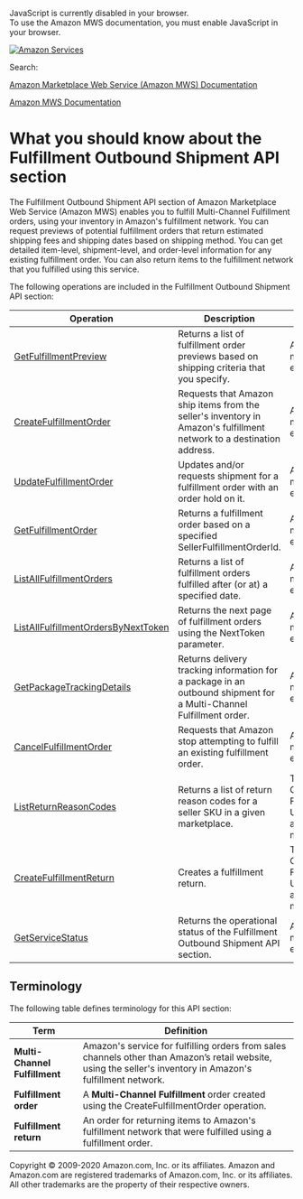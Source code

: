 <div id="MWSDX_noscript">

JavaScript is currently disabled in your browser.  
To use the Amazon MWS documentation, you must enable JavaScript in your
browser.

</div>

<div id="MWSDX_divtop">

[![Amazon
Services](https://images-na.ssl-images-amazon.com/images/G/08/mwsportal/fr_FR/amazonservices.gif "Amazon Services")](http://services.amazon.fr)

<div id="MWSDX_search">

<span id="MWSDX_searchlbl">Search:</span>

</div>

  
<span id="MWSDX_titlebar">[Amazon Marketplace Web Service (Amazon MWS)
Documentation](https://developer.amazonservices.fr/gp/mws/docs.html)</span>

</div>

<div id="MWSDX_divbottom">

<div id="MWSDX_divleft">

<div id="MWSDX_toc">

</div>

</div>

<div id="MWSDX_divright">

<div id="MWSDX_content">

<span id="MWSDX_breadcrumbs">[Amazon MWS
Documentation](https://developer.amazonservices.fr/gp/mws/docs.html)</span>

# What you should know about the Fulfillment Outbound Shipment API section

<div class="body conbody">

The <span class="ph">Fulfillment Outbound Shipment API section</span> of
<span class="ph">Amazon Marketplace Web Service (Amazon MWS)</span>
enables you to fulfill Multi-Channel Fulfillment orders, using your
inventory in <span class="ph">Amazon's fulfillment network</span>. You
can request previews of potential fulfillment orders that return
estimated shipping fees and shipping dates based on shipping method. You
can get detailed item-level, shipment-level, and order-level information
for any existing fulfillment order. You can also return items to the
fulfillment network that you fulfilled using this service.

The following operations are included in the <span
class="ph">Fulfillment Outbound Shipment API section</span>:

<div class="tablenoborder">

| Operation                                                                                                                                                                                                                       | Description                                                                                                                                                           | Availability                                                                                   |
|---------------------------------------------------------------------------------------------------------------------------------------------------------------------------------------------------------------------------------|-----------------------------------------------------------------------------------------------------------------------------------------------------------------------|------------------------------------------------------------------------------------------------|
| <a href="FBAOutbound_GetFulfillmentPreview.md" class="xref" title="Returns a list of fulfillment order previews based on shipping criteria that you specify.">GetFulfillmentPreview</a>                                       | <span class="ph">Returns a list of fulfillment order previews based on shipping criteria that you specify.</span>                                                     | <span class="ph">All marketplaces except Brazil.</span>                                        |
| <a href="FBAOutbound_CreateFulfillmentOrder.md" class="xref" title="Requests that Amazon ship items from the seller&#39;s inventory in Amazon&#39;s fulfillment network to a destination address.">CreateFulfillmentOrder</a> | <span class="ph">Requests that Amazon ship items from the seller's inventory in <span class="ph">Amazon's fulfillment network</span> to a destination address.</span> | <span class="ph">All marketplaces except Brazil.</span>                                        |
| <a href="FBAOutbound_UpdateFulfillmentOrder.md" class="xref" title="Updates and/or requests shipment for a fulfillment order with an order hold on it.">UpdateFulfillmentOrder</a>                                            | <span class="ph">Updates and/or requests shipment for a fulfillment order with an order hold on it.</span>                                                            | <span class="ph">All marketplaces except Brazil.</span>                                        |
| <a href="FBAOutbound_GetFulfillmentOrder.md" class="xref" title="Returns a fulfillment order based on a specified SellerFulfillmentOrderId.">GetFulfillmentOrder</a>                                                          | <span class="ph">Returns a fulfillment order based on a specified <span class="keyword parmname">SellerFulfillmentOrderId</span>.</span>                              | <span class="ph">All marketplaces except Brazil.</span>                                        |
| <a href="FBAOutbound_ListAllFulfillmentOrders.md" class="xref" title="Returns a list of fulfillment orders fulfilled after (or at) a specified date.">ListAllFulfillmentOrders</a>                                            | <span class="ph">Returns a list of fulfillment orders fulfilled after (or at) a specified date.</span>                                                                | <span class="ph">All marketplaces except Brazil.</span>                                        |
| <a href="FBAOutbound_ListAllFulfillmentOrdersByNextToken.md" class="xref" title="Returns the next page of fulfillment orders using the NextToken parameter.">ListAllFulfillmentOrdersByNextToken</a>                          | <span class="ph">Returns the next page of fulfillment orders using the <span class="keyword parmname">NextToken</span> parameter.</span>                              | <span class="ph">All marketplaces except Brazil.</span>                                        |
| <a href="FBAOutbound_GetPackageTrackingDetails.md" class="xref" title="Returns delivery tracking information for a package in an outbound shipment for a Multi-Channel Fulfillment order.">GetPackageTrackingDetails</a>      | <span class="ph">Returns delivery tracking information for a package in an outbound shipment for a Multi-Channel Fulfillment order.</span>                            | <span class="ph">All marketplaces except Brazil.</span>                                        |
| <a href="FBAOutbound_CancelFulfillmentOrder.md" class="xref" title="Requests that Amazon stop attempting to fulfill an existing fulfillment order.">CancelFulfillmentOrder</a>                                                | <span class="ph">Requests that Amazon stop attempting to fulfill an existing fulfillment order.</span>                                                                | <span class="ph">All marketplaces except Brazil.</span>                                        |
| <a href="FBAOutbound_ListReturnReasonCodes.md" class="xref" title="Returns a list of return reason codes for a seller SKU in a given marketplace.">ListReturnReasonCodes</a>                                                  | <span class="ph">Returns a list of return reason codes for a seller SKU in a given marketplace.</span>                                                                | <span class="ph">The US, Germany, France, Italy, UK, Japan, and Australia marketplaces.</span> |
| <a href="FBAOutbound_CreateFulfillmentReturn.md" class="xref" title="Creates a fulfillment return.">CreateFulfillmentReturn</a>                                                                                               | <span class="ph">Creates a fulfillment return.</span>                                                                                                                 | <span class="ph">The US, Germany, France, Italy, UK, Japan, and Australia marketplaces.</span> |
| <a href="MWS_GetServiceStatus.md" class="xref" title="Returns the operational status of the Fulfillment Outbound Shipment API section.">GetServiceStatus</a>                                                                  | <span class="ph">Returns the operational status of the <span class="ph">Fulfillment Outbound Shipment API section</span>.</span>                                      | <span class="ph">All marketplaces except Brazil.</span>                                        |

</div>

<div class="section">

## Terminology

The following table defines terminology for this API section:

<div class="tablenoborder">

| Term                          | Definition                                                                                                                                                                           |
|-------------------------------|--------------------------------------------------------------------------------------------------------------------------------------------------------------------------------------|
| **Multi-Channel Fulfillment** | Amazon's service for fulfilling orders from sales channels other than Amazon’s retail website, using the seller's inventory in <span class="ph">Amazon's fulfillment network</span>. |
| **Fulfillment order**         | A **Multi-Channel Fulfillment** order created using the <span class="keyword apiname">CreateFulfillmentOrder</span> operation.                                                       |
| **Fulfillment return**        | An order for returning items to <span class="ph">Amazon's fulfillment network</span> that were fulfilled using a fulfillment order.                                                  |

</div>

</div>

</div>

<div id="MWSDX_footer">

Copyright © 2009-2020 Amazon.com, Inc. or its affiliates. Amazon and
Amazon.com are registered trademarks of Amazon.com, Inc. or its
affiliates. All other trademarks are the property of their respective
owners.

</div>

</div>

</div>

<div style="clear: both;">

</div>

</div>
